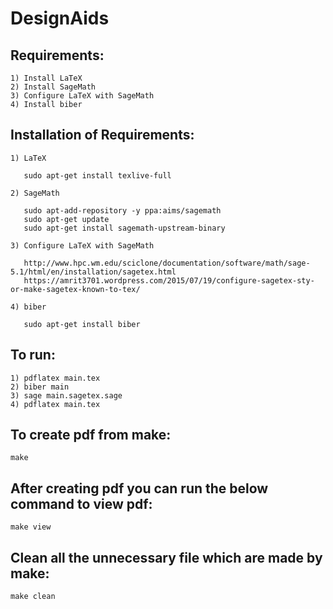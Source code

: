 # DesignAids

Requirements:
----------------------------
    1) Install LaTeX
    2) Install SageMath
    3) Configure LaTeX with SageMath
    4) Install biber


Installation of Requirements:
-----------------------------
    1) LaTeX

       sudo apt-get install texlive-full

    2) SageMath

       sudo apt-add-repository -y ppa:aims/sagemath
       sudo apt-get update
       sudo apt-get install sagemath-upstream-binary
    
    3) Configure LaTeX with SageMath
      
       http://www.hpc.wm.edu/sciclone/documentation/software/math/sage-5.1/html/en/installation/sagetex.html
       https://amrit3701.wordpress.com/2015/07/19/configure-sagetex-sty-or-make-sagetex-known-to-tex/            
                                                 
    4) biber
       
       sudo apt-get install biber
   

To run:
-----------------------------
    1) pdflatex main.tex
    2) biber main
    3) sage main.sagetex.sage
    4) pdflatex main.tex

To create pdf from make:
-----------------------------
    make

After creating pdf you can run the below command to view pdf:
-----------------------------
    make view

Clean all the unnecessary file which are made by make:
-----------------------------
    make clean
